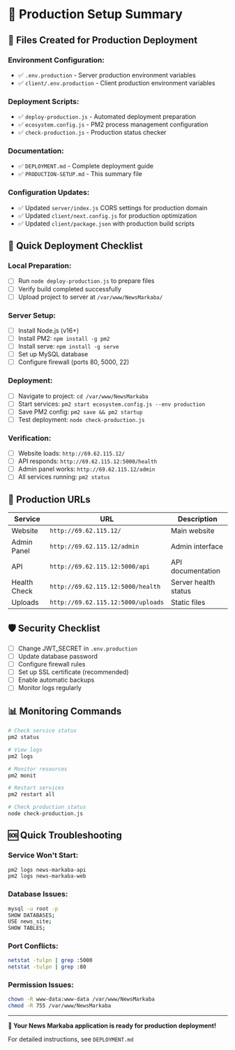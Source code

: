 # 🚀 Production Setup Summary

## 📁 Files Created for Production Deployment

### Environment Configuration:
- ✅ `.env.production` - Server production environment variables
- ✅ `client/.env.production` - Client production environment variables

### Deployment Scripts:
- ✅ `deploy-production.js` - Automated deployment preparation
- ✅ `ecosystem.config.js` - PM2 process management configuration
- ✅ `check-production.js` - Production status checker

### Documentation:
- ✅ `DEPLOYMENT.md` - Complete deployment guide
- ✅ `PRODUCTION-SETUP.md` - This summary file

### Configuration Updates:
- ✅ Updated `server/index.js` CORS settings for production domain
- ✅ Updated `client/next.config.js` for production optimization
- ✅ Updated `client/package.json` with production build scripts

## 🎯 Quick Deployment Checklist

### Local Preparation:
- [ ] Run `node deploy-production.js` to prepare files
- [ ] Verify build completed successfully
- [ ] Upload project to server at `/var/www/NewsMarkaba/`

### Server Setup:
- [ ] Install Node.js (v16+)
- [ ] Install PM2: `npm install -g pm2`
- [ ] Install serve: `npm install -g serve`
- [ ] Set up MySQL database
- [ ] Configure firewall (ports 80, 5000, 22)

### Deployment:
- [ ] Navigate to project: `cd /var/www/NewsMarkaba`
- [ ] Start services: `pm2 start ecosystem.config.js --env production`
- [ ] Save PM2 config: `pm2 save && pm2 startup`
- [ ] Test deployment: `node check-production.js`

### Verification:
- [ ] Website loads: `http://69.62.115.12/`
- [ ] API responds: `http://69.62.115.12:5000/health`
- [ ] Admin panel works: `http://69.62.115.12/admin`
- [ ] All services running: `pm2 status`

## 🔧 Production URLs

| Service | URL | Description |
|---------|-----|-------------|
| Website | `http://69.62.115.12/` | Main website |
| Admin Panel | `http://69.62.115.12/admin` | Admin interface |
| API | `http://69.62.115.12:5000/api` | API documentation |
| Health Check | `http://69.62.115.12:5000/health` | Server health status |
| Uploads | `http://69.62.115.12:5000/uploads` | Static files |

## 🛡️ Security Checklist

- [ ] Change JWT_SECRET in `.env.production`
- [ ] Update database password
- [ ] Configure firewall rules
- [ ] Set up SSL certificate (recommended)
- [ ] Enable automatic backups
- [ ] Monitor logs regularly

## 📊 Monitoring Commands

```bash
# Check service status
pm2 status

# View logs
pm2 logs

# Monitor resources
pm2 monit

# Restart services
pm2 restart all

# Check production status
node check-production.js
```

## 🆘 Quick Troubleshooting

### Service Won't Start:
```bash
pm2 logs news-markaba-api
pm2 logs news-markaba-web
```

### Database Issues:
```bash
mysql -u root -p
SHOW DATABASES;
USE news_site;
SHOW TABLES;
```

### Port Conflicts:
```bash
netstat -tulpn | grep :5000
netstat -tulpn | grep :80
```

### Permission Issues:
```bash
chown -R www-data:www-data /var/www/NewsMarkaba
chmod -R 755 /var/www/NewsMarkaba
```

---

**🎉 Your News Markaba application is ready for production deployment!**

For detailed instructions, see `DEPLOYMENT.md`